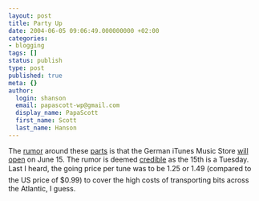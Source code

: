 ```yaml
---
layout: post
title: Party Up
date: 2004-06-05 09:06:49.000000000 +02:00
categories:
- blogging
tags: []
status: publish
type: post
published: true
meta: {}
author:
  login: shanson
  email: papascott-wp@gmail.com
  display_name: PapaScott
  first_name: Scott
  last_name: Hanson
---
```

<p>The <a href="http://vowe.net/archives/004596.html" title="vowe dot net :: iTMS in Deutschland in weniger als zwei Wochen?">rumor</a> around these <a href="http://www.heise.de/newsticker/meldung/47960" title="heise online - iTunes Music Store schon Mitte Juni in Deutschland">parts</a> is that the German iTunes Music Store <a href="http://www.fritz.de/_/interaktiv/computernews/detail_jsp/key=26824.html" title="05.06.2004 - Fritz - ComputerNews">will open</a> on June 15. The rumor is deemed <a href="http://www.industrial-technology-and-witchcraft.de/index.php?id=P5868" title="Industrial Technology & Witchcraft: Radio Fritz: iTMS-Start am 15.6. ">credible</a> as the 15th is a Tuesday. Last I heard, the going price per tune was to be 1.25 or 1.49 (compared to the US price of $0.99) to cover the high costs of transporting bits across the Atlantic, I guess.</p>
